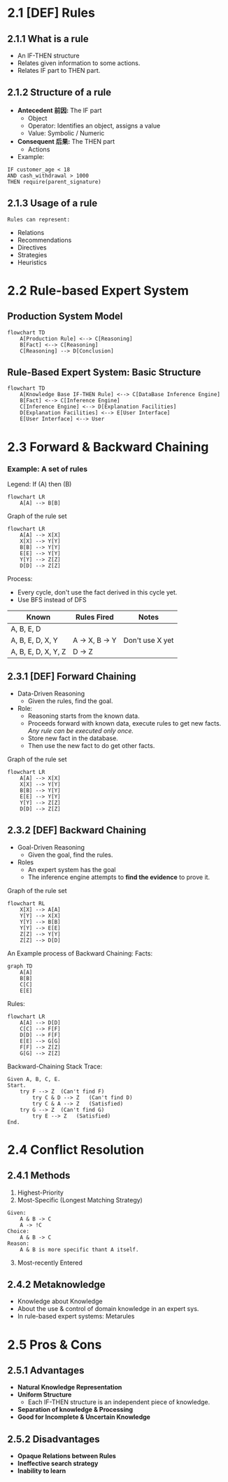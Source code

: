 # 2.1 [DEF] Rules
## 2.1.1 What is a rule
- An IF-THEN structure
- Relates given information to some actions.
- Relates IF part to THEN part.

## 2.1.2 Structure of a rule
- **Antecedent 前因:** The IF part
	- Object
	- Operator: Identifies an object, assigns a value
	- Value: Symbolic / Numeric
- **Consequent 后果:** The THEN part
	- Actions
- Example:
```
IF customer_age < 18
AND cash_withdrawal > 1000
THEN require(parent_signature)
```

## 2.1.3 Usage of a rule
	Rules can represent:
- Relations
- Recommendations
- Directives
- Strategies
- Heuristics

# 2.2 Rule-based Expert System
## Production System Model
```mermaid
flowchart TD
	A[Production Rule] <--> C[Reasoning]
	B[Fact] <--> C[Reasoning]
	C[Reasoning] --> D[Conclusion]
```

## Rule-Based Expert System: Basic Structure

```mermaid
flowchart TD
	A[Knowledge Base IF-THEN Rule] <--> C[DataBase Inference Engine]
	B[Fact] <--> C[Inference Engine]
	C[Inference Engine] <--> D[Explanation Facilities]
	D[Explanation Facilities] <--> E[User Interface]
	E[User Interface] <--> User
```

# 2.3 Forward & Backward Chaining
### Example: A set of rules
Legend: If (A) then (B)
```mermaid
flowchart LR
	A[A] --> B[B]
```

Graph of the rule set
```mermaid
flowchart LR
	A[A] --> X[X]
	X[X] --> Y[Y]
	B[B] --> Y[Y]
	E[E] --> Y[Y]
	Y[Y] --> Z[Z]
	D[D] --> Z[Z]
```
Process: 
- Every cycle, don't use the fact derived in this cycle yet.
- Use BFS instead of DFS

| Known               | Rules Fired                          | Notes           |
| ------------------- | ------------------------------------ | --------------- |
| A, B, E, D          |                                      |                 |
| A, B, E, D, X, Y    | A $\rightarrow$ X, B $\rightarrow$ Y | Don't use X yet |
| A, B, E, D, X, Y, Z | D $\rightarrow$ Z                    |                 |

## 2.3.1 [DEF] Forward Chaining
- Data-Driven Reasoning
	- Given the rules, find the goal.
- Role:
	- Reasoning starts from the known data.
	- Proceeds forward with known data, execute rules to get new facts. *Any rule can be executed only once.*
	- Store new fact in the database.
	- Then use the new fact to do get other facts.

Graph of the rule set
```mermaid
flowchart LR
	A[A] --> X[X]
	X[X] --> Y[Y]
	B[B] --> Y[Y]
	E[E] --> Y[Y]
	Y[Y] --> Z[Z]
	D[D] --> Z[Z]
```

## 2.3.2 [DEF] Backward Chaining
- Goal-Driven Reasoning
	- Given the goal, find the rules.
- Roles
	- An expert system has the goal
	- The inference engine attempts to **find the evidence** to prove it.

Graph of the rule set
```mermaid
flowchart RL
	X[X] --> A[A]
	Y[Y] --> X[X]
	Y[Y] --> B[B]
	Y[Y] --> E[E]
	Z[Z] --> Y[Y]
	Z[Z] --> D[D]
```

An Example process of Backward Chaining:
Facts:
```mermaid
graph TD
	A[A]
	B[B]
	C[C]
	E[E]
```
Rules:
```mermaid
flowchart LR
	A[A] --> D[D]
	C[C] --> F[F]
	D[D] --> F[F]
	E[E] --> G[G]
	F[F] --> Z[Z]
	G[G] --> Z[Z]
```

Backward-Chaining Stack Trace:
```
Given A, B, C, E.
Start.
	try F --> Z  (Can't find F)
		try C & D --> Z   (Can't find D)
		try C & A --> Z   (Satisfied)
	try G --> Z  (Can't find G)
		try E --> Z   (Satisfied)
End.     
```


# 2.4 Conflict Resolution

## 2.4.1 Methods
1. Highest-Priority
2. Most-Specific (Longest Matching Strategy)
```
Given:
	A & B -> C
	A -> !C
Choice:
	A & B -> C
Reason:
	A & B is more specific thant A itself.
```
3. Most-recently Entered

## 2.4.2 Metaknowledge 
- Knowledge about Knowledge
- About the use & control of domain knowledge in an expert sys.
- In rule-based expert systems: Metarules


# 2.5 Pros & Cons
## 2.5.1 Advantages
- **Natural Knowledge Representation**
- **Uniform Structure**
	- Each IF-THEN structure is an independent piece of knowledge.
- **Separation of knowledge & Processing**
- **Good for Incomplete & Uncertain Knowledge**

## 2.5.2 Disadvantages
- **Opaque Relations between Rules**
- **Ineffective search strategy**
- **Inability to learn**
